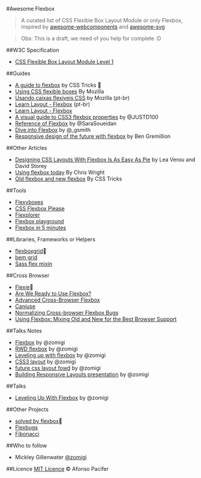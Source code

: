 #Awesome Flexbox

> A curated list of CSS Flexible Box Layout Module or only Flexbox, inspired by [awesome-webcomponents](https://github.com/obetomuniz/awesome-webcomponents) and [awesome-svg](https://github.com/willianjusten/awesome-svg)


> Obs: This is a draft, we need of you help for complete :D

##W3C Specification
* [CSS Flexible Box Layout Module Level 1](http://www.w3.org/TR/css3-flexbox/)

##Guides
* [A guide to flexbox](https://css-tricks.com/snippets/css/a-guide-to-flexbox/) by CSS Tricks
:metal:
* [Using CSS flexible boxes](https://developer.mozilla.org/en-US/docs/Web/Guide/CSS/Flexible_boxes) By Mozilla
* [Usando caixas flexiveis CSS](https://developer.mozilla.org/pt-BR/docs/CSS/Usando_caixas_flexiveis_css) by Mozilla (pt-br)
* [Learn Layout - Flexbox](http://pt-br.learnlayout.com/flexbox.html) (pt-br)
* [Learn Layout - Flexbox](http://learnlayout.com/flexbox.html)
* [A visual guide to CSS3 flexbox properties](https://scotch.io/tutorials/a-visual-guide-to-css3-flexbox-properties) by @JUSTD100
* [Reference of Flexbox](http://tympanus.net/codrops/css_reference/flexbox/) by @SaraSoueidan
* [Dive into Flexbox](http://bocoup.com/weblog/dive-into-flexbox/) by @_gsmith
* [Responsive design of the future with flexbox](http://blog.teamtreehouse.com/responsive-design-of-the-future-with-flexbox) by Ben Gremillion

##Other Articles
* [Designing CSS Layouts With Flexbox Is As Easy As Pie](http://www.smashingmagazine.com/2015/03/02/harnessing-flexbox-for-todays-web-apps/) by Lea Verou and David Storey
* [Using flexbox today](https://chriswrightdesign.com/experiments/using-flexbox-today/) By Chris Wright
* [Old flexbox and new flexbox](https://css-tricks.com/old-flexbox-and-new-flexbox/) By CSS Tricks

##Tools
* [Flexyboxes](http://the-echoplex.net/flexyboxes/)
* [CSS Flexbox Please](http://demo.agektmr.com/flexbox/)
* [Flexplorer](http://bennettfeely.com/flexplorer/)
* [Flexbox playground](http://flexiejs.com/playground/)
* [Flexbox in 5 minutes](http://flexboxin5.com/)

##Libraries, Frameworks or Helpers
* [flexboxgrid](https://github.com/kristoferjoseph/flexboxgrid):metal:
* [bem grid](https://github.com/bem-incubator/bem-grid)
* [Sass flex mixin](https://github.com/mastastealth/sass-flex-mixin)

##Cross Browser
* [Flexie](https://github.com/doctyper/flexie):metal:
* [Are We Ready to Use Flexbox?](http://www.sitepoint.com/are-we-ready-to-use-flexbox/)
* [Advanced Cross-Browser Flexbox](http://dev.opera.com/articles/view/advanced-cross-browser-flexbox/)
* [Caniuse](http://caniuse.com/flexbox)
* [Normalizing Cross-browser Flexbox Bugs](http://philipwalton.com/articles/normalizing-cross-browser-flexbox-bugs/)
* [Using Flexbox: Mixing Old and New for the Best Browser Support](https://css-tricks.com/using-flexbox/)

##Talks Notes
* [Flexbox](http://zomigi.com/blog/flexbox-presentation/) by @zomigi
* [RWD flexbox](http://zomigi.com/blog/rwd-flexbox/) by @zomigi
* [Leveling up with flexbox](http://zomigi.com/blog/leveling-up-with-flexbox/) by @zomigi
* [CSS3 layout](http://zomigi.com/blog/css3-layout/) by @zomigi
* [future css layout fowd](http://zomigi.com/blog/future-css-layout-fowd/) by @zomigi
* [Building Responsive Layouts presentation](http://zomigi.com/blog/responsive-layouts-css-dev-conf/) by @zomigi

##Talks
* [Leveling Up With Flexbox](https://vimeo.com/96406277) by @zomigi

##Other Projects
* [solved by flexbox](https://github.com/philipwalton/solved-by-flexbox):metal:
* [Flexbugs](https://github.com/philipwalton/flexbugs)
* [Fibonacci](https://github.com/maxsteenbergen/Fibonacci)

##Who to follow
* Mickley Gillenwater
[@zomigi](https://twitter.com/zomigi)

##Licence
[MIT Licence](licence.md) © Afonso Pacifer

